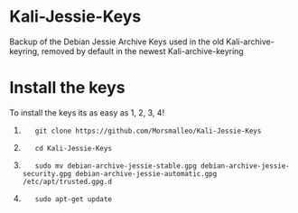 # Kali-Jessie-Keys
Backup of the Debian Jessie Archive Keys used in the old Kali-archive-keyring, removed by default in the newest Kali-archive-keyring
#
# Install the keys
To install the keys its as easy as 1, 2, 3, 4!
    
1.        git clone https://github.com/Morsmalleo/Kali-Jessie-Keys
2.        cd Kali-Jessie-Keys
3.        sudo mv debian-archive-jessie-stable.gpg debian-archive-jessie-security.gpg debian-archive-jessie-automatic.gpg /etc/apt/trusted.gpg.d
4.        sudo apt-get update
